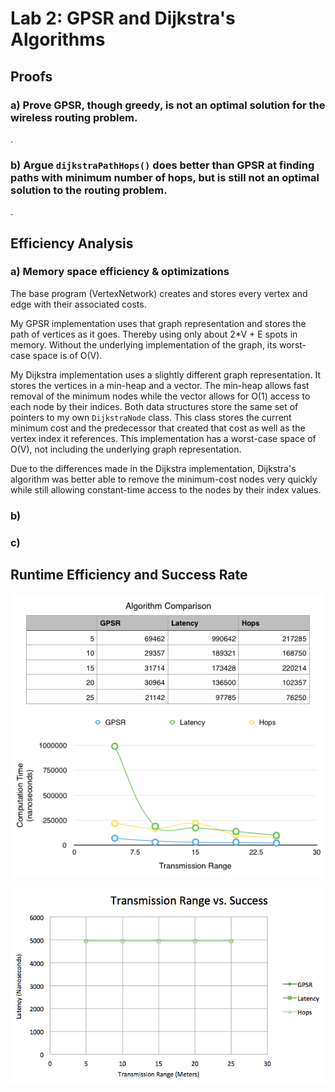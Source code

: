 # Lab 2: GPSR and Dijkstra's Algorithms

## Proofs

### a) Prove GPSR, though greedy, is not an optimal solution for the wireless routing problem.

.

### b) Argue `dijkstraPathHops()` does better than GPSR at finding paths with minimum number of hops, but is still not an optimal solution to the routing problem.

.

## Efficiency Analysis

### a) Memory space efficiency & optimizations

The base program (VertexNetwork) creates and stores every vertex and edge with their associated costs.

My GPSR implementation uses that graph representation and stores the path of vertices as it goes. Thereby using only about 2*V + E spots in memory. Without the underlying implementation of the graph, its worst-case space is of O(V).

My Dijkstra implementation uses a slightly different graph representation. It stores the vertices in a min-heap and a vector. The min-heap allows fast removal of the minimum nodes while the vector allows for O(1) access to each node by their indices. Both data structures store the same set of pointers to my own `DijkstraNode` class. This class stores the current minimum cost and the predecessor that created that cost as well as the vertex index it references. This implementation has a worst-case space of O(V), not including the underlying graph representation.

Due to the differences made in the Dijkstra implementation, Dijkstra's algorithm was better able to remove the minimum-cost nodes very quickly while still allowing constant-time access to the nodes by their index values.

### b)

### c)

## Runtime Efficiency and Success Rate

![Runtime efficiency](img/runtime.png)

![Runtime Success](img/success.png)
